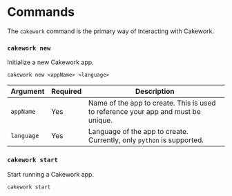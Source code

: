 # Commands
The ```cakework``` command is the primary way of interacting with Cakework.

### ```cakework new```
Initialize a new Cakework app.

```
cakework new <appName> <language>
```

| Argument | Required | Description |
| --- | --- | --- |
| ```appName``` | Yes | Name of the app to create. This is used to reference your app and must be unique. |
| ```language``` | Yes | Language of the app to create. Currently, only ```python``` is supported. |

### ```cakework start```
Start running a Cakework app.

```
cakework start
```
